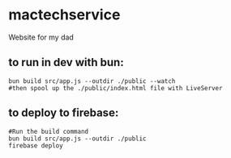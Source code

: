 # mactechservice
Website for my dad

## to run in dev with bun: 
```
bun build src/app.js --outdir ./public --watch
#then spool up the ./public/index.html file with LiveServer
```
## to deploy to firebase: 
```
#Run the build command
bun build src/app.js --outdir ./public
firebase deploy

```